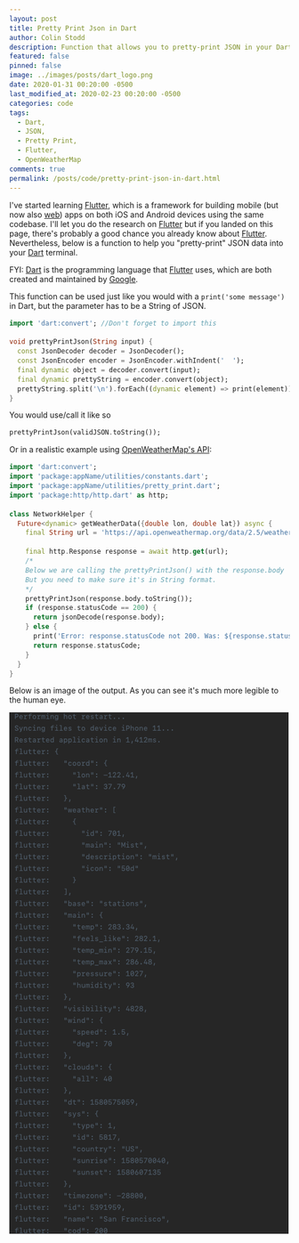 ```yaml
---
layout: post
title: Pretty Print Json in Dart
author: Colin Stodd
description: Function that allows you to pretty-print JSON in your Dart console.
featured: false
pinned: false
image: ../images/posts/dart_logo.png
date: 2020-01-31 00:20:00 -0500
last_modified_at: 2020-02-23 00:20:00 -0500
categories: code
tags:
  - Dart,
  - JSON,
  - Pretty Print,
  - Flutter,
  - OpenWeatherMap
comments: true
permalink: /posts/code/pretty-print-json-in-dart.html
---
```


I've started learning <a href="https://flutter.dev/" target="_blank" rel="noopener">Flutter</a>, which is a framework for building mobile (but now also <a href="https://flutter.dev/web" target="_blank" rel="noopener">web</a>) apps on both iOS and Android devices using the same codebase. I'll let you do the research on <a href="https://flutter.dev/" target="_blank" rel="noopener">Flutter</a> but if you landed on this page, there's probably a good chance you already know about <a href="https://flutter.dev/" target="_blank" rel="noopener">Flutter</a>. Nevertheless, below is a function to help you "pretty-print" JSON data into your <a href="https://dart.dev/" target="_blank" rel="noopener">Dart</a> terminal.

FYI: <a href="https://dart.dev/" target="_blank" rel="noopener">Dart</a> is the programming language that <a href="https://flutter.dev/" target="_blank" rel="noopener">Flutter</a> uses, which are both created and maintained by <a href="https://www.google.com/" target="_blank" rel="noopener">Google</a>.

This function can be used just like you would with a `print('some message')` in Dart, but the parameter has to be a String of JSON.

```dart
import 'dart:convert'; //Don't forget to import this

void prettyPrintJson(String input) {
  const JsonDecoder decoder = JsonDecoder();
  const JsonEncoder encoder = JsonEncoder.withIndent('  ');
  final dynamic object = decoder.convert(input);
  final dynamic prettyString = encoder.convert(object);
  prettyString.split('\n').forEach((dynamic element) => print(element));
}
```

You would use/call it like so

```dart
prettyPrintJson(validJSON.toString());
```

Or in a realistic example using <a href="https://openweathermap.org/api" target="_blank" rel="noopener">OpenWeatherMap's API</a>:

```dart
import 'dart:convert';
import 'package:appName/utilities/constants.dart';
import 'package:appName/utilities/pretty_print.dart';
import 'package:http/http.dart' as http;

class NetworkHelper {
  Future<dynamic> getWeatherData({double lon, double lat}) async {
    final String url = 'https://api.openweathermap.org/data/2.5/weather?lat=$lat&lon=$lon&appid=$kApiKey';

    final http.Response response = await http.get(url);
    /*
    Below we are calling the prettyPrintJson() with the response.body
    But you need to make sure it's in String format.
    */
    prettyPrintJson(response.body.toString());
    if (response.statusCode == 200) {
      return jsonDecode(response.body);
    } else {
      print('Error: response.statusCode not 200. Was: ${response.statusCode}');
      return response.statusCode;
    }
  }
}
```
Below is an image of the output. As you can see it's much more legible to the human eye.

<img src="../../images/posts/prettyprintjson_result.png" class="image left" />
